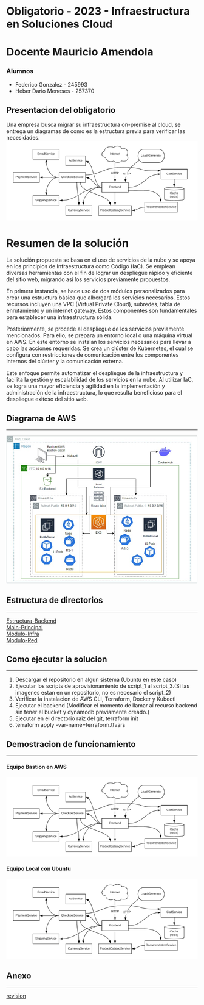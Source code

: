 # Obligatorio - 2023 - Infraestructura en Soluciones Cloud
# Docente Mauricio Amendola
### Alumnos
* Federico Gonzalez - 245993
* Heber Dario Meneses - 257370

## Presentacion del obligatorio
Una empresa busca migrar su infraestructura on-premise al cloud, se entrega un diagramas de como es la estructura previa para verificar las necesidades.
![](./files/images/obl2023.png)

# Resumen de la solución
La solución propuesta se basa en el uso de servicios de la nube y se apoya en los principios de Infraestructura como Código (IaC). Se emplean diversas herramientas con el fin de lograr un despliegue rápido y eficiente del sitio web, migrando así los servicios previamente propuestos.

En primera instancia, se hace uso de dos módulos personalizados para crear una estructura básica que albergará los servicios necesarios. Estos recursos incluyen una VPC (Virtual Private Cloud), subredes, tabla de enrutamiento y un internet gateway. Estos componentes son fundamentales para establecer una infraestructura sólida.

Posteriormente, se procede al despliegue de los servicios previamente mencionados. Para ello, se prepara un entorno local o una máquina virtual en AWS. En este entorno se instalan los servicios necesarios para llevar a cabo las acciones requeridas. Se crea un clúster de Kubernetes, el cual se configura con restricciones de comunicación entre los componentes internos del clúster y la comunicación externa.

Este enfoque permite automatizar el despliegue de la infraestructura y facilita la gestión y escalabilidad de los servicios en la nube. Al utilizar IaC, se logra una mayor eficiencia y agilidad en la implementación y administración de la infraestructura, lo que resulta beneficioso para el despliegue exitoso del sitio web.
## Diagrama de AWS
***
![DiagramaAWS](./files/images/diagramaAWS.jpg)
## Estructura de directorios
***
[Estructura-Backend](files/backend.md) <br>
[Main-Principal](files/main.md) <br>
[Modulo-Infra](files/infra.md) <br>
[Modulo-Red](files/red.md)



## Como ejecutar la solucion
***
1. Descargar el repositorio en algun sistema (Ubuntu en este caso)
2. Ejecutar los scripts de aprovisionamiento de script_1 al script_3.(Si las imagenes estan en un repositorio, no es necesario el script_2)
3. Verificar la instalacion de AWS CLI, Terraform, Docker y Kubectl
4. Ejecutar el backend (Modificar el momento de llamar al recurso backend sin tener el bucket y dynamodb previamente creado.)
5. Ejecutar en el directorio raiz del git, terraform init
6. terraform apply -var-name=terraform.tfvars

## Demostracion de funcionamiento
***
#### Equipo Bastion en AWS
![GifBastionAWS](./files/images/obl2023.png) <br>
#### Equipo Local con Ubuntu
![GifBastionLocal](./files/images/obl2023.png)<br>


## Anexo
***
[revision](files/limitaciones.md) <br>